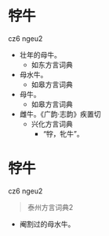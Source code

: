 # 牸牛
cz6 ngeu2
+ 壮年的母牛。
  * 如东方言词典
+ 母水牛。
  * 如皋方言词典
+ 母牛。
  * 如皋方言词典
+ 雌牛。《广韵·志韵》疾置切
  * 兴化方言词典
    - “牸，牝牛”。


# 牸牛
cz6 ngeu2
> 泰州方言词典2
- 阉割过的母水牛。